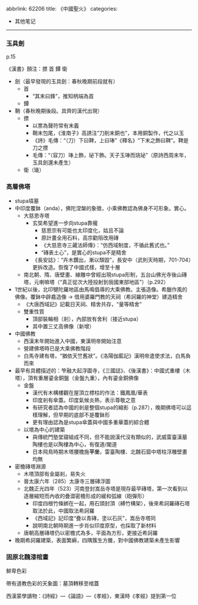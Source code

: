 abbrlink: 62206
title: 《中國聖火》
categories:
  - 其他笔记
---
### 玉具劍

p.15

《漢書》顏注：摽 首 鐔 衛

- 劍（最早發現的玉具劍：春秋晚期前段就有）
	- 首
		- “其末曰鋒”，推知柄端為首
	- 鐔
- 鞘（春秋晚期後段。具齊的漢代出現）
	- 摽
		- 以票為聲符常有末義
		- 鞘末包尾，《淮南子》高誘注“刀削末銅也”，本用銅製作，代之以玉
		- 《詩》毛傳：“（刀）下曰鞞，上曰琫”《釋名》“下末之飾曰鞞”。鞞是刀之摽
		- 毛傳：“（容刀）琫上飾，珌下飾。天子玉琫而珧珌”（原詩西周末年，玉具劍還未產生）
	- 衛（璏）

### 高層佛塔

- stupa墳墓
- 中印度覆鉢（anda），佛陀涅槃的象徵，小乘佛教認為佛身不可形象。實心。
	- 大慈恩寺塔
		- 玄奘希望進一步向stupa靠攏
			- 慈恩宗有可能也太印度化，姑且不論
			- 原計畫全用石料，高宗勸阻改用磚
			- 《大慈恩寺三藏法師傳》：“仿西域制度，不循此舊式也。”
			- “磚表土心”，是實心的stupa不是精舍
		- 《長安誌》：“卉木鑽出，漸以頹毀”，長安中（武則天時期，701-704）更拆改造。恢復了中國式樣，增至十層
	- 南北朝、隋、唐壁畫、線雕中曾經出現stupa形制，五台山佛光寺後山磚塔，元喇嘛塔（“真正從次大陸投射到我國東部地區”）（p.292）
- 1世紀以後，北印犍陀羅地區由馬鳴倡導的大乘佛教。主張造像。希臘作風的佛像。覆鉢中辟龕造像 -> 借用婆羅門教的天祠（希訶羅的神堂）建造精舍
	- 《大唐西域記》記載日天祠、精舍共存，“量等精舍”
	- 雙重性質
		- 頂部裝輪相（剎），內部放有舍利（接近stupa）
		- 其中置三丈高佛像（新增）
- 中國佛教
	- 西漢末年開始進入中國，東漢明帝開始注意
	- 營建佛塔時已是大乘佛教階段
	- 白馬寺建有塔，“猶依天竺舊狀”。《洛陽伽藍記》漢明帝遣使求法，白馬負而來
- 最早有具體描述的：笮融大起浮圖寺，《三國誌》、《後漢書》：中國式重樓（木塔），頂有重層鎏金銅盤（金盤九重），內有鎏金銅佛像
	- 金盤
		- 漢代有木構樓觀在屋頂立標柱的作法：鐵鳳凰/華表
		- 印度剎有傘蓋。印度氣候炎熱，表示尊敬之意
		- 有研究者認為中國的剎是整個stupa的縮影（p.287），晚期佛塔可以這樣理解，但早期的底部不是覆鉢形
		- 更有理由認為是stupa傘蓋與中國多重華蓋的綜合體
	- 以塔為中心的建築
		- 與傳統門塾堂寢組成不同，但不能說漢代沒有類似的，武威雷臺漢墓陶樓也是以陶樓為中心，有復道/閣道
		- 日本飛鳥時期木塔腰檐施**平坐**，雷臺陶樓、北魏石窟中塔柱浮雕壁畫均無
- 密檐磚塔淵源
	- 木塔頂部有金屬剎，易失火
	- 晉太康六年（285）太康寺三層磚浮圖
	- 北魏正光四年（523）河南登封嵩岳寺塔是現存最早磚塔，第一次看到以逐層縮短而內收的疊澀密檐形成的緩和弧線（砲彈形）
		- 印度四根竹條綁在一起，用石頭封頂（縛竹構架），後來希訶羅磚石塔取法於此，中國取法希訶羅
		- 《西域記》記印度“疊以青磚，塗以石灰”，嵩岳寺塔同
		- 說明南北朝時期進一步肖似印度原型，也採取了新材料
	- 唐朝高層磚塔仍以密檐式為多，平面為方形，更接近希訶羅
- 晚期希訶羅建築，表面繁縟，四隅簇生方錐，對中國佛教建築未產生影響

### 固原北魏漆棺畫

鮮卑色彩

帶有道教色彩的天象圖：墓頂轉移至棺蓋

西漢蒙學讀物：《詩經》—《論語》—《孝經》，東漢時《孝經》提到第一位